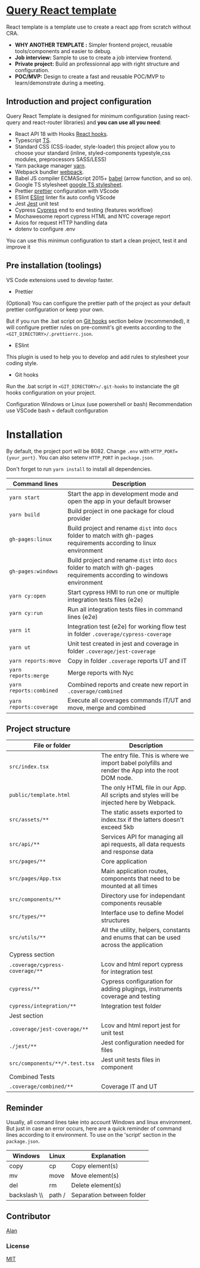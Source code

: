 # [Query React template](https://github.com/alanlachkar/queryReactTemplate/)

React template is a template use to create a react app from scratch without CRA.

- **WHY ANOTHER TEMPLATE :** Simpler frontend project, reusable tools/components and easier to debug.
- **Job interview:** Sample to use to create a job interview frontend.
- **Private project:** Build an professionnal app with right structure and configuration.
- **POC/MVP:** Design to create a fast and reusable POC/MVP to learn/demonstrate during a meeting.

## Introduction and project configuration

Query React Template is designed for minimum configuration (using react-query and react-router libraries) and **you can use all you need**:

- React API 18 with Hooks [React hooks](https://fr.reactjs.org/docs/hooks-intro.html).
- Typescript [TS](https://www.typescriptlang.org/).
- Standard CSS (CSS-loader, style-loader) this project allow you to choose your standard (inline, styled-components typestyle,css modules, preprocessors SASS/LESS)
- Yarn package manager [yarn](https://yarnpkg.com/).
- Webpack bundler [webpack](https://webpack.js.org/).
- Babel JS compiler ECMAScript 2015+ [babel](https://babeljs.io/docs/en/) (arrow function, and so on).
- Google TS stylesheet [google TS stylesheet](https://google.github.io/styleguide/tsguide.html).
- Prettier [prettier](https://prettier.io/) configuration with VScode
- ESlint [ESlint](https://eslint.org/) linter fix auto config VScode
- Jest [Jest](https://jestjs.io/fr/) unit test
- Cypress [Cypress](https://www.cypress.io/) end to end testing (features workflow)
- Mochawesome report cypress HTML and NYC coverage report
- Axios for request HTTP handling data
- dotenv to configure .env

You can use this minimun configuration to start a clean project, test it and improve it

## Pre installation (toolings)

VS Code extensions used to develop faster.

- Prettier

(Optional) You can configure the prettier path of the project as your default prettier configuration or keep your own.

But if you run the .bat script on [Git hooks](#git-hooks) section below (recommended), it will configure prettier rules on pre-commit's git events according to the `<GIT_DIRECTORY>/.prettierrc.json`.

- ESlint

This plugin is used to help you to develop and add rules to stylesheet your coding style.

<a name='git-hooks'></a>

- Git hooks

Run the .bat script in `<GIT_DIRECTORY>/.git-hooks` to instanciate the git hooks configuration on your project.

Configuration Windows or Linux (use powershell or bash)
Recommendation use VSCode bash = default configuration

# Installation

By default, the project port will be 8082. Change `.env` with `HTTP_PORT={your_port}`. You can also setenv `HTTP_PORT` in `package.json`.

Don't forget to run `yarn install` to install all dependencies.

| Command lines           | Description                                                                                                             |
| ----------------------- | ----------------------------------------------------------------------------------------------------------------------- |
| `yarn start`            | Start the app in development mode and open the app in your default browser                                              |
| `yarn build`            | Build project in one package for cloud provider                                                                         |
| `gh-pages:linux`        | Build project and rename `dist` into `docs` folder to match with gh-pages requirements according to linux environment   |
| `gh-pages:windows`      | Build project and rename `dist` into `docs` folder to match with gh-pages requirements according to windows environment |
| `yarn cy:open`          | Start cypress HMI to run one or multiple integration tests files (e2e)                                                  |
| `yarn cy:run`           | Run all integration tests files in command lines (e2e)                                                                  |
| `yarn it`               | Integration test (e2e) for working flow test in folder `.coverage/cypress-coverage`                                     |
| `yarn ut`               | Unit test created in jest and coverage in folder `.coverage/jest-coverage`                                              |
| `yarn reports:move`     | Copy in folder `.coverage` reports UT and IT                                                                            |
| `yarn reports:merge`    | Merge reports with Nyc                                                                                                  |
| `yarn reports:combined` | Combined reports and create new report in `.coverage/combined`                                                          |
| `yarn reports:coverage` | Execute all coverages commands IT/UT and move, merge and combined                                                       |

## Project structure

| File or folder                  | Description                                                                                        |
| ------------------------------- | -------------------------------------------------------------------------------------------------- |
| `src/index.tsx`                 | The entry file. This is where we import babel polyfills and render the App into the root DOM node. |
| `public/template.html`          | The only HTML file in our App. All scripts and styles will be injected here by Webpack.            |
| `src/assets/**`                 | The static assets exported to index.tsx if the latters doesn't exceed 5kb                          |
| `src/api/**`                    | Services API for managing all api requests, all data requests and response data                    |
| `src/pages/**`                  | Core application                                                                                   |
| `src/pages/App.tsx`             | Main application routes, components that need to be mounted at all times                           |
| `src/components/**`             | Directory use for independant components reusable                                                  |
| `src/types/**`                  | Interface use to define Model structures                                                           |
| `src/utils/**`                  | All the utility, helpers, constants and enums that can be used across the application              |
| Cypress section                 |                                                                                                    |
| `.coverage/cypress-coverage/**` | Lcov and html report cypress for integration test                                                  |
| `cypress/**`                    | Cypress configuration for adding plugings, instruments coverage and testing                        |
| `cypress/integration/**`        | Integration test folder                                                                            |
| Jest section                    |                                                                                                    |
| `.coverage/jest-coverage/**`    | Lcov and html report jest for unit test                                                            |
| `./jest/**`                     | Jest configuration needed for files                                                                |
| `src/components/**/*.test.tsx`  | Jest unit tests files in component                                                                 |
| Combined Tests                  |                                                                                                    |
| `.coverage/combined/**`         | Coverage IT and UT                                                                                 |

## Reminder

Usually, all comand lines take into account Windows and linux environment. But just in case an error occurs, here are a quick reminder of command lines according to it environment. To use on the 'script' section in the `package.json`.

| Windows        | Linux  | Explanation               |
| -------------- | ------ | ------------------------- |
| copy           | cp     | Copy element(s)           |
| mv             | move   | Move element(s)           |
| del            | rm     | Delete element(s)         |
| backslash \\\  | path / | Separation between folder |

## Contributor

[Alan](https://github.com/alanlachkar)

### License

[MIT](https://opensource.org/licenses/MIT)
